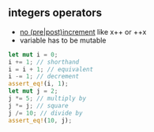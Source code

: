 ## integers operators

* [no (pre|post)increment](https://github.com/dtolnay/rust-faq#why-doesnt-rust-have-increment-and-decrement-operators) like x++ or ++x
* variable has to be mutable

```rust
let mut i = 0;
i += 1; // shorthand
i = i + 1; // equivalent
i -= 1; // decrement
assert_eq!(i, 1);
let mut j = 2;
j *= 5; // multiply by
j *= j; // square
j /= 10; // divide by
assert_eq!(10, j);
```